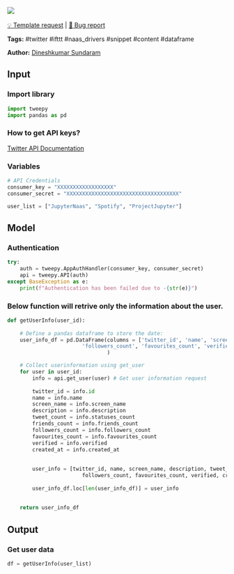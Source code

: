 <a href="https://app.naas.ai/user-redirect/naas/downloader?url=https://raw.githubusercontent.com/jupyter-naas/awesome-notebooks/master/Twitter/Twitter_Get_user_data.ipynb" target="_parent"><img src="https://naasai-public.s3.eu-west-3.amazonaws.com/open_in_naas.svg"/></a><br><br><a href="https://github.com/jupyter-naas/awesome-notebooks/issues/new?assignees=&labels=&template=template-request.md&title=Tool+-+Action+of+the+notebook+">💡 Template request</a> | <a href="https://github.com/jupyter-naas/awesome-notebooks/issues/new?assignees=&labels=&template=bug_report.md&title=">🚨 Bug report</a>

**Tags:** #twitter #ifttt #naas_drivers #snippet #content #dataframe

**Author:** [Dineshkumar Sundaram](https://github.com/dineshh912)

## Input

### Import library


```python
import tweepy
import pandas as pd
```

### How to get API keys?

[Twitter API Documentation](https://developer.twitter.com/en/docs/getting-started)

### Variables


```python
# API Credentials
consumer_key = "XXXXXXXXXXXXXXXXXX"
consumer_secret = "XXXXXXXXXXXXXXXXXXXXXXXXXXXXXXXXXXXX"
```


```python
user_list = ["JupyterNaas", "Spotify", "ProjectJupyter"]
```

## Model

### Authentication


```python
try:
    auth = tweepy.AppAuthHandler(consumer_key, consumer_secret)
    api = tweepy.API(auth)
except BaseException as e:
    print(f"Authentication has been failed due to -{str(e)}")
```

### Below function will retrive only the information about the user.


```python
def getUserInfo(user_id):
    
    # Define a pandas dataframe to store the date:
    user_info_df = pd.DataFrame(columns = ['twitter_id', 'name', 'screen_name', 'description', 'tweet_count', 'friends_count',
                        'followers_count', 'favourites_count', 'verified', 'created_at']
                                )

    # Collect userinformation using get_user
    for user in user_id:
        info = api.get_user(user) # Get user information request
        
        twitter_id = info.id
        name = info.name
        screen_name = info.screen_name
        description = info.description
        tweet_count = info.statuses_count
        friends_count = info.friends_count
        followers_count = info.followers_count
        favourites_count = info.favourites_count
        verified = info.verified
        created_at = info.created_at
        
       
        user_info = [twitter_id, name, screen_name, description, tweet_count, friends_count,
                        followers_count, favourites_count, verified, created_at]
        
        user_info_df.loc[len(user_info_df)] = user_info
        
    
    return user_info_df
```

## Output

### Get user data


```python
df = getUserInfo(user_list)
```

